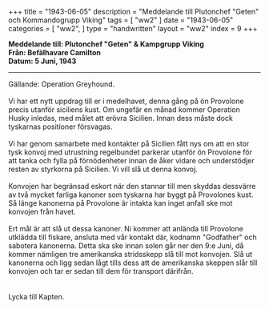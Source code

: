 +++
title = "1943-06-05"
description = "Meddelande till Plutonchef \"Geten\" och Kommandogrupp Viking"
tags = [
    "ww2"
]
date = "1943-06-05"
categories = [
    "ww2",
]
type = "handwritten"
layout = "ww2"
index = 9
+++

**Meddelande till: Plutonchef "Geten" & Kampgrupp Viking**
\
**Från: Befälhavare Camilton**
\
**Datum: 5 Juni, 1943**

---
Gällande: Operation Greyhound.
\
\
Vi har ett nytt uppdrag till er i medelhavet, denna gång på ön Provolone precis utanför siciliens kust. Om ungefär en månad kommer Operation Husky inledas, med målet att erövra Sicilien. Innan dess måste dock tyskarnas positioner försvagas.
\
\
Vi har genom samarbete med kontakter på Sicilien fått nys om att en stor tysk konvoj med utrustning regelbundet parkerar utanför ön Provolone för att tanka och fylla på förnödenheter innan de åker vidare och understödjer resten av styrkorna på Sicilien. Vi vill slå ut denna konvoj.
\
\
Konvojen har begränsad eskort när den stannar till men skyddas dessvärre av två mycket farliga kanoner som tyskarna har byggt på Provolones kust. Så länge kanonerna på Provolone är intakta kan inget anfall ske mot konvojen från havet. 
\
\
Ert mål är att slå ut dessa kanoner. Ni kommer att anlända till Provolone utklädda till fiskare, ansluta med vår kontakt där, kodnamn "Godfather" och sabotera kanonerna. Detta ska ske innan solen går ner den 9:e Juni, då kommer nämligen tre amerikanska stridsskepp slå till mot konvojen. Slå ut kanonerna och ligg sedan lågt tills dess att de amerikanska skeppen slår till konvojen och tar er sedan till dem för transport därifrån.
\
\
\
Lycka till Kapten.
